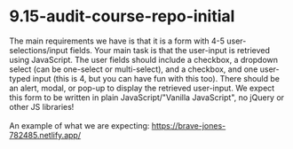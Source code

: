 # 9.15-audit-course-repo-initial

 The main requirements we have is that it is a form with 4-5 user-selections/input fields. Your main task is that the user-input is retrieved using JavaScript. The user fields should include a checkbox, a dropdown select (can be one-select or multi-select), and a checkbox, and one user-typed input (this is 4, but you can have fun with this too). There should be an alert, modal, or pop-up to display the retrieved user-input. We expect this form to be written in plain JavaScript/"Vanilla JavaScript", no jQuery or other JS libraries! 
<br/>
<br/>
An example of what we are expecting:
https://brave-jones-782485.netlify.app/
